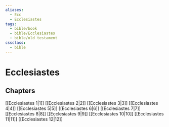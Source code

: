 ```yaml
---
aliases:
  - Ecc
  - Ecclesiastes
tags:
  - bible/book
  - bible/Ecclesiastes
  - bible/old testament
cssclass:
  - bible
---
```


# Ecclesiastes

## Chapters

[[Ecclesiastes 1|1]]
[[Ecclesiastes 2|2]]
[[Ecclesiastes 3|3]]
[[Ecclesiastes 4|4]]
[[Ecclesiastes 5|5]]
[[Ecclesiastes 6|6]]
[[Ecclesiastes 7|7]]
[[Ecclesiastes 8|8]]
[[Ecclesiastes 9|9]]
[[Ecclesiastes 10|10]]
[[Ecclesiastes 11|11]]
[[Ecclesiastes 12|12]]

